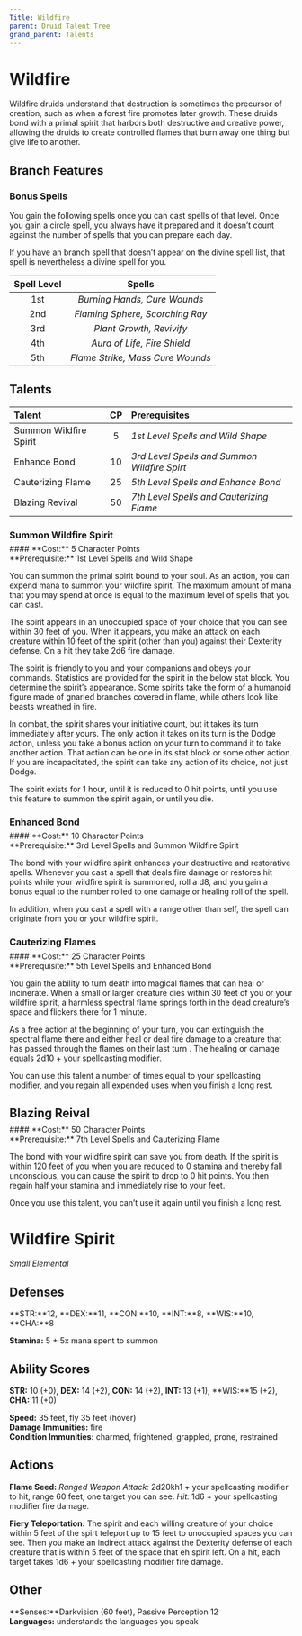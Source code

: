 ```yaml
---
Title: Wildfire
parent: Druid Talent Tree
grand_parent: Talents
---
```


# Wildfire
Wildfire druids understand that destruction is sometimes the precursor of creation, such as when a forest fire promotes later growth. These druids bond with a primal spirit that harbors both destructive and creative power, allowing the druids to create controlled flames that burn away one thing but give life to another.


## Branch Features

### Bonus Spells
You gain the following spells once you can cast spells of that level. Once you gain a circle spell, you always have it prepared and it doesn’t count against the number of spells that you can prepare each day.

If you have an branch spell that doesn’t appear on the divine spell list, that spell is nevertheless a divine spell for you.

| Spell Level | Spells |
|:-----------:|:------:|
| 1st | *Burning Hands, Cure Wounds* |   
| 2nd | *Flaming Sphere, Scorching Ray* |  
| 3rd | *Plant Growth, Revivify* |  
| 4th | *Aura of Life, Fire Shield* |  
| 5th | *Flame Strike, Mass Cure Wounds* |  

## Talents

| Talent | CP | Prerequisites |
|:-----------|:------:|:------------|
| Summon Wildfire Spirit| 5 | *1st Level Spells and Wild Shape* |   
| Enhance Bond | 10 |  *3rd Level Spells and Summon Wildfire Spirt* |   
| Cauterizing Flame| 25 | *5th Level Spells and Enhance Bond* |   
| Blazing Revival| 50 | *7th Level Spells and Cauterizing Flame* |   


### Summon Wildfire Spirit
<div style="margin-top:-10px;"></div>
#### **Cost:** 5 Character Points<br>**Prerequisite:** 1st Level Spells and Wild Shape

You can summon the primal spirit bound to your soul. As an action, you can expend mana to summon your wildfire spirit. The maximum amount of mana that you may spend at once is equal to the maximum level of spells that you can cast. 

The spirit appears in an unoccupied space of your choice that you can see within 30 feet of you. When it appears, you make an attack on each creature within 10 feet of the spirit (other than you) against their Dexterity defense. On a hit they take 2d6 fire damage.

The spirit is friendly to you and your companions and obeys your commands. Statistics are provided for the spirit in the below stat block. You determine the spirit’s appearance. Some spirits take the form of a humanoid figure made of gnarled branches covered in flame, while others look like beasts wreathed in fire.

In combat, the spirit shares your initiative count, but it takes its turn immediately after yours. The only action it takes on its turn is the Dodge action, unless you take a bonus action on your turn to command it to take another action. That action can be one in its stat block or some other action. If you are incapacitated, the spirit can take any action of its choice, not just Dodge.

The spirit exists for 1 hour, until it is reduced to 0 hit points, until you use this feature to summon the spirit again, or until you die.


### Enhanced Bond
<div style="margin-top:-10px;"></div>
#### **Cost:** 10 Character Points<br>**Prerequisite:** 3rd Level Spells and Summon Wildfire Spirit

The bond with your wildfire spirit enhances your destructive and restorative spells. Whenever you cast a spell that deals fire damage or restores hit points while your wildfire spirit is summoned, roll a d8, and you gain a bonus equal to the number rolled to one damage or healing roll of the spell.

In addition, when you cast a spell with a range other than self, the spell can originate from you or your wildfire spirit.

### Cauterizing Flames
<div style="margin-top:-10px;"></div>
#### **Cost:** 25 Character Points<br>**Prerequisite:** 5th Level Spells and Enhanced Bond

You gain the ability to turn death into magical flames that can heal or incinerate. When a small or larger creature dies within 30 feet of you or your wildfire spirit, a harmless spectral flame springs forth in the dead creature’s space and flickers there for 1 minute. 

As a free action at the beginning of your turn, you can extinguish the spectral flame there and either heal or deal fire damage to a creature that has passed through the flames on their last turn . The healing or damage equals 2d10 + your spellcasting modifier.

You can use this talent a number of times equal to your spellcasting modifier, and you regain all expended uses when you finish a long rest.

## Blazing Reival
<div style="margin-top:-10px;"></div>
#### **Cost:** 50 Character Points<br>**Prerequisite:** 7th Level Spells and Cauterizing Flame

The bond with your wildfire spirit can save you from death. If the spirit is within 120 feet of you when you are reduced to 0 stamina and thereby fall unconscious, you can cause the spirit to drop to 0 hit points. You then regain half your stamina and immediately rise to your feet.

Once you use this talent, you can’t use it again until you finish a long rest.

# Wildfire Spirit
*Small Elemental*

## Defenses
**STR:**12, **DEX:**11, **CON:**10, **INT:**8, **WIS:**10, **CHA:**8<br>

**Stamina:** 5 + 5x mana spent to summon<br>

## Ability Scores
**STR:** 10 (+0), **DEX:** 14 (+2), **CON:** 14 (+2), **INT:** 13 (+1), **WIS:**15 (+2), **CHA:** 11 (+0)

**Speed:** 35 feet, fly 35 feet (hover)<br>
**Damage Immunities:** fire<br>
**Condition Immunities:** charmed, frightened, grappled, prone, restrained

## Actions
**Flame Seed:** *Ranged Weapon Attack:* 2d20kh1 + your spellcasting modifier to hit, range 60 feet, one target you can see. *Hit:* 1d6 + your spellcasting modifier fire damage.

**Fiery Teleportation:** The spirit and each willing creature of your choice within 5 feet of the spirt teleport up to 15 feet to unoccupied spaces you can see. Then you make an indirect attack against the Dexterity defense of each creature that is within 5 feet of the space that eh spirit left. On a hit, each target takes 1d6 + your spellcasting modifier fire damage.

## Other
**Senses:**Darkvision (60 feet), Passive Perception 12<br>
**Languages:** understands the languages you speak
